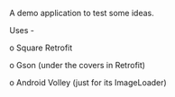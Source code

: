 A demo application to test some ideas.

Uses -

o Square Retrofit

o Gson (under the covers in Retrofit)

o Android Volley (just for its ImageLoader)
